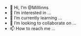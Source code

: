 - 👋 Hi, I’m @Milllinns
- 👀 I’m interested in ...
- 🌱 I’m currently learning ...
- 💞️ I’m looking to collaborate on ...
- 📫 How to reach me ...

<!---
Milllinns/Milllinns is a ✨ special ✨ repository because its `README.md` (this file) appears on your GitHub profile.
You can click the Preview link to take a look at your changes.
--->
